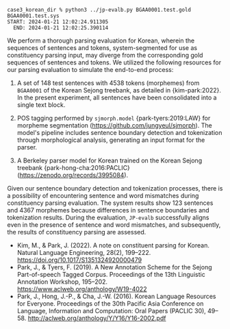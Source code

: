 ```
case3_korean_dir % python3 ../jp-evalb.py BGAA0001.test.gold BGAA0001.test.sys 
START: 2024-01-21 12:02:24.911305
  END: 2024-01-21 12:02:25.390114
```


We perform a thorough parsing evaluation for Korean, wherein the sequences of sentences and tokens, system-segmented for use as constituency parsing input, may diverge from the corresponding gold sequences of sentences and tokens.
We utilized the following resources for our parsing evaluation to simulate the end-to-end process:

1. A set of 148 test sentences with 4538 tokens (morphemes)  from `BGAA0001` of the Korean Sejong treebank, as detailed in {kim-park:2022}. In the present experiment, all sentences have been consolidated into a single text block. 

2. POS tagging performed by `sjmorph.model` {park-tyers:2019:LAW} for morpheme segmentation (https://github.com/jungyeul/sjmorph). The model's pipeline includes sentence boundary detection and tokenization through morphological analysis, generating an input format for the parser. 

3. A Berkeley parser model for Korean trained on the Korean Sejong treebank {park-hong-cha:2016:PACLIC} (https://zenodo.org/records/3995084).

Given our sentence boundary detection and tokenization processes, there is a possibility of encountering sentence and word mismatches during constituency parsing evaluation. The system results show 123 sentences and 4367 morphemes because differences in sentence boundaries and tokenization results. During the evaluation, `JP-evalb` successfully aligns even in the presence of sentence and word mismatches, and subsequently, the results of constituency parsing are assessed. 



- Kim, M., & Park, J. (2022). A note on constituent parsing for Korean. Natural Language Engineering, 28(2), 199–222. https://doi.org/10.1017/S1351324920000479
- Park, J., & Tyers, F. (2019). A New Annotation Scheme for the Sejong Part-of-speech Tagged Corpus. Proceedings of the 13th Linguistic Annotation Workshop, 195–202. https://www.aclweb.org/anthology/W19-4022
- Park, J., Hong, J.-P., & Cha, J.-W. (2016). Korean Language Resources for Everyone. Proceedings of the 30th Pacific Asia Conference on Language, Information and Computation: Oral Papers (PACLIC 30), 49–58. http://aclweb.org/anthology/Y/Y16/Y16-2002.pdf


